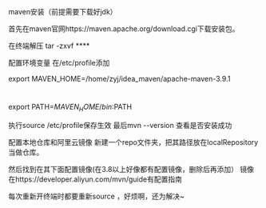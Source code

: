 maven安装（前提需要下载好jdk）

首先在maven官网https://maven.apache.org/download.cgi下载安装包。

在终端解压 tar -zxvf ****

配置环境变量
在/etc/profile添加

export MAVEN_HOME=/home/zyj/idea_maven/apache-maven-3.9.1
#
export PATH=$MAVEN_HOME/bin:$PATH

执行source /etc/profile保存生效
最后mvn --version 查看是否安装成功

配置本地仓库和阿里云镜像
新建一个repo文件夹，把其路径放在localRepository当做仓库。

然后找到<mirror>在其下面配置镜像(在3.8以上好像都有配置镜像，删除后再添加）
镜像在https://developer.aliyun.com/mvn/guide有配置指南
  
每次重新开终端时都要重新source ，好烦啊，还为解决~
